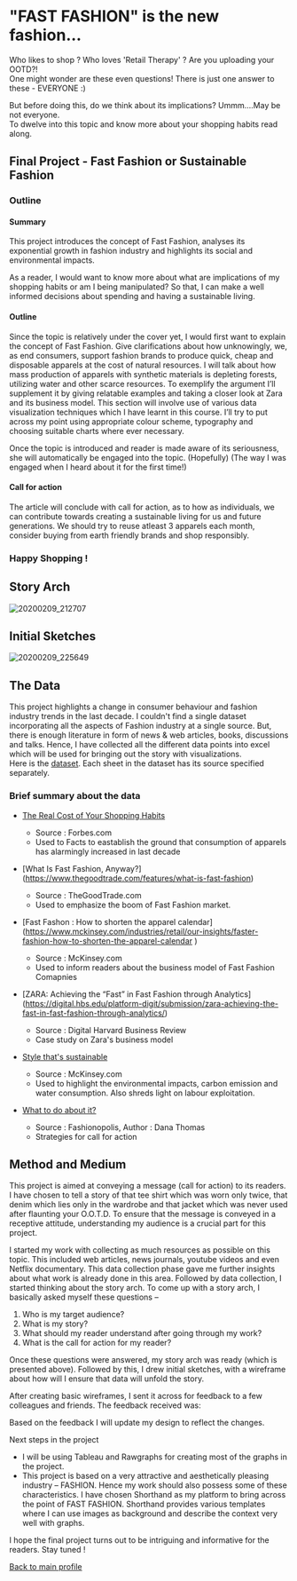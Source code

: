 # "FAST FASHION" is the new fashion...

Who likes to shop ? Who loves 'Retail Therapy' ? Are you uploading your OOTD?!<br>
One might wonder are these even questions! There is just one answer to these - EVERYONE :) <br>

But before doing this, do we think about its implications? Ummm....May be not everyone.<br> 
To dwelve into this topic and know more about your shopping habits read along.

## Final Project - Fast Fashion or Sustainable Fashion

### Outline 

#### Summary 
This project introduces the concept of Fast Fashion, analyses its exponential growth in fashion industry and highlights its social and environmental impacts.

As a reader, I would want to know more about what are implications of my shopping habits or am I being manipulated? So that, I can make a well informed decisions about spending and having a sustainable living. 

#### Outline 

Since the topic is relatively under the cover yet, I would first want to explain the concept of Fast Fashion. Give clarifications about how unknowingly, we, as end consumers, support fashion brands to produce quick, cheap and disposable apparels at the cost of natural resources. I will talk about how mass production of apparels with synthetic materials is depleting forests, utilizing water and other scarce resources.  To exemplify the argument I’ll supplement it by giving relatable examples and taking a closer look at Zara and its business model. This section will involve use of various data visualization techniques which I have learnt in this course. I’ll try to put across my point using appropriate colour scheme, typography and choosing suitable charts where ever necessary. <br>

Once the topic is introduced and reader is made aware of its seriousness, she will automatically be engaged into the topic. (Hopefully) (The way I was engaged when I heard about it for the first time!) <br>

#### Call for action 
The article will conclude with call for action, as to how as individuals, we can contribute towards creating a sustainable living for us and future generations. We should try to reuse atleast 3 apparels each month, consider buying from earth friendly brands and shop responsibly.<br>



### Happy Shopping !



## Story Arch
![20200209_212707](https://user-images.githubusercontent.com/59716372/74117280-2a432b00-4b85-11ea-9dae-0a59e0a8962d.jpg)

## Initial Sketches

![20200209_225649](https://user-images.githubusercontent.com/59716372/74120797-d50e1600-4b92-11ea-9b67-af551051e3b6.jpg)


## The Data
This project highlights a change in consumer behaviour and fashion industry trends in the last decade. I couldn't find a single dataset incorporating all the aspects of Fashion industry at a single source. But, there is enough literature in form of news & web articles, books, discussions and talks. Hence, I have collected all the different data points into excel which will be used for bringing out the story with visualizations.<br>
Here is the [dataset](https://github.com/ShrutiKarandikar/Portfolio/blob/master/TSWD_Project_FastFashion.xlsx).  Each sheet in the dataset has its source specified separately.  <br>

### Brief summary about the data
* [The Real Cost of Your Shopping Habits](https://www.forbes.com/sites/emmajohnson/2015/01/15/the-real-cost-of-your-shopping-habits/#331f47451452)
  - Source : Forbes.com
  - Used to Facts to eastablish the ground that consumption of apparels has alarmingly increased in last decade
  
* [What Is Fast Fashion, Anyway?] (https://www.thegoodtrade.com/features/what-is-fast-fashion)
  - Source : TheGoodTrade.com
  - Used to emphasize the boom of Fast Fashion market.
  
* [Fast Fashon : How to shorten the apparel calendar] (https://www.mckinsey.com/industries/retail/our-insights/faster-fashion-how-to-shorten-the-apparel-calendar
) 
  - Source : McKinsey.com
  - Used to inform readers about the business model of Fast Fashion Comapnies 
* [ZARA: Achieving the “Fast” in Fast Fashion through Analytics] (https://digital.hbs.edu/platform-digit/submission/zara-achieving-the-fast-in-fast-fashion-through-analytics/)
  - Source : Digital Harvard Business Review
  - Case study on Zara's business model
  
* [Style that's sustainable](https://www.mckinsey.com/business-functions/sustainability/our-insights/style-thats-sustainable-a-new-fast-fashion-formula)
  - Source : McKinsey.com
  - Used to highlight the environmental impacts, carbon emission and water consumption. Also shreds light on labour exploitation.
  
* [What to do about it?](https://www.forbes.com/sites/celiashatzman/2019/10/04/fashionopolis-author-dana-thomas-on-how-fast-fashion-is-destroying-the-planet-and-what-you-can-do-about-it/#73d164d93b97) 
  - Source : Fashionopolis, Author : Dana Thomas
  - Strategies for call for action




## Method and Medium
This project is aimed at conveying a message (call for action) to its readers. I have chosen to tell a story of that tee shirt which was worn only twice, that denim which lies only in the wardrobe and that jacket which was never used after flaunting your O.O.T.D.
To ensure that the message is conveyed in a receptive attitude, understanding my audience is a crucial part for this project. 

I started my work with collecting as much resources as possible on this topic. This included web articles, news journals, youtube videos and even Netflix documentary. This data collection phase gave me further insights about what work is already done in this area. Followed by data collection, I started thinking about the story arch. To come up with a story arch, I basically asked myself these questions – 

1. Who is my target audience? 
2. What is my story?
3. What should my reader understand after going through my work?
4. What is the call for action for my reader? 


Once these questions were answered, my story arch was ready (which is presented above). Followed by this, I drew initial sketches, with a wireframe about how will I ensure that data will unfold the story.     

After creating basic wireframes, I sent it across for feedback to a few colleagues and friends. The feedback received was:   

Based on the feedback I will update my design to reflect the changes. 

Next steps in the project<br> 
* I will be using Tableau and Rawgraphs for creating most of the graphs in the project. 
* This project is based on a very attractive and aesthetically pleasing industry – FASHION. Hence my work should also possess some of these characteristics. I have chosen Shorthand as my platform to bring across the point of FAST FASHION. Shorthand provides various templates where I can use images as background and describe the context very well with graphs. 


I hope the final project turns out to be intriguing and informative for the readers. Stay tuned !






[Back to main profile](https://shrutikarandikar.github.io/Portfolio/)

